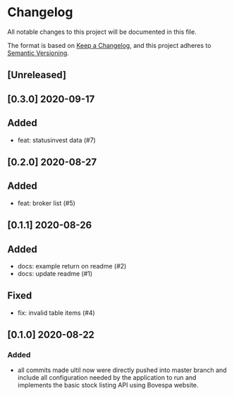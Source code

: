 # Changelog
All notable changes to this project will be documented in this file.

The format is based on [Keep a Changelog](https://keepachangelog.com/en/1.0.0/),
and this project adheres to [Semantic Versioning](https://semver.org/spec/v2.0.0.html).

## [Unreleased]

## [0.3.0] 2020-09-17

## Added
- feat: statusinvest data (#7)

## [0.2.0] 2020-08-27

## Added
- feat: broker list (#5)

## [0.1.1] 2020-08-26

## Added
- docs: example return on readme (#2)
- docs: update readme (#1)

## Fixed
- fix: invalid table items (#4)

## [0.1.0] 2020-08-22

### Added

- all commits made ultil now were directly pushed into master branch and include all configuration needed by the application to run and implements the basic stock listing API using Bovespa website.